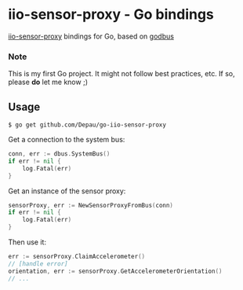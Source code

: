 # iio-sensor-proxy - Go bindings

[iio-sensor-proxy](https://github.com/hadess/iio-sensor-proxy) bindings for Go, based on [godbus](https://github.com/godbus/dbus/)

### Note

This is my first Go project. It might not follow best practices, etc. If so, please **do** let me know ;)

## Usage

```
$ go get github.com/Depau/go-iio-sensor-proxy
```

Get a connection to the system bus:

```go
conn, err := dbus.SystemBus()
if err != nil {
    log.Fatal(err)
}
```

Get an instance of the sensor proxy:

```go
sensorProxy, err := NewSensorProxyFromBus(conn)
if err != nil {
    log.Fatal(err)
}
```

Then use it:

```go
err := sensorProxy.ClaimAccelerometer()
// [handle error]
orientation, err := sensorProxy.GetAccelerometerOrientation()
// ...
```